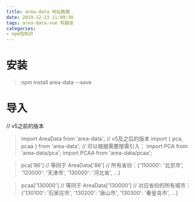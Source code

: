 ```yaml
---
title: area-data 地址数据
date: 2019-12-23 11:09:30
tags: area-data-vue 写路径
categories: 
- npm包知识
---
```


# 安装
> npm install area-data --save

# 导入
// v5之前的版本
> import AreaData from 'area-data';
// v5及之后的版本
> import { pca, pcaa } from 'area-data';
// 可以根据需要按需引入：
> import PCA from 'area-data/pca'; 
> import PCAA from 'area-data/pcaa'; 

> pca['86'] // 等同于 AreaData['86']
// 所有省份：{'110000': '北京市', '120000': '天津市', '130000': '河北省', ...}

> pcaa['130000'] // 等同于 AreaData['130000']
// 对应省份的所有城市：{'130100': '石家庄市', '130200': '唐山市', '130300': '秦皇岛市', ...}




